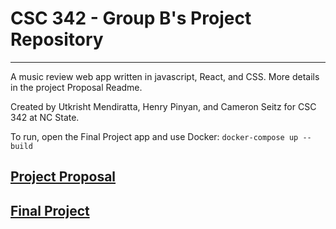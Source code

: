 # CSC 342 - Group B's Project Repository 
***
A music review web app written in javascript, React, and CSS. More details in the project Proposal Readme.

Created by Utkrisht Mendiratta, Henry Pinyan, and Cameron Seitz for CSC 342 at NC State.

To run, open the Final Project app and use Docker:
`docker-compose up --build`
## [Project Proposal](Proposal/README.md)
## [Final Project](FinalProject/README.md)
